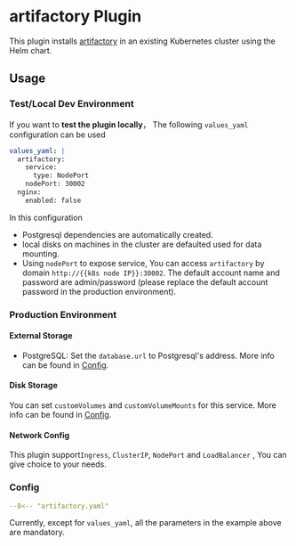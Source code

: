 # artifactory Plugin

This plugin installs [artifactory](https://jfrog.com/artifactory/) in an existing Kubernetes cluster using the Helm chart.

## Usage

### Test/Local Dev Environment

If you want to **test the plugin locally**， The following `values_yaml` configuration can be used

```yaml
values_yaml: |
  artifactory:
    service:
      type: NodePort
    nodePort: 30002
  nginx:
    enabled: false
```

In this configuration

- Postgresql dependencies are automatically created.
- local disks on machines in the cluster are defaulted used for data mounting.
- Using `nodePort` to expose service, You can access `artifactory` by domain `http://{{k8s node IP}}:30002`. The default account name and password are admin/password (please replace the default account password in the production environment).

### Production Environment

#### External Storage

- PostgreSQL: Set the `database.url` to Postgresql's address. More info can be found in [Config](https://www.jfrog.com/confluence/display/JFROG/Configuring+the+Database).

#### Disk Storage

You can set `customVolumes` and `customVolumeMounts` for this service. More info can be found in [Config](https://www.jfrog.com/confluence/display/JFROG/Configuring+the+Filestore).

#### Network Config

This plugin support`Ingress`, `ClusterIP`, `NodePort` and `LoadBalancer` , You can give choice to your needs.

### Config

```yaml
--8<-- "artifactory.yaml"
```

Currently, except for `values_yaml`, all the parameters in the example above are mandatory.
